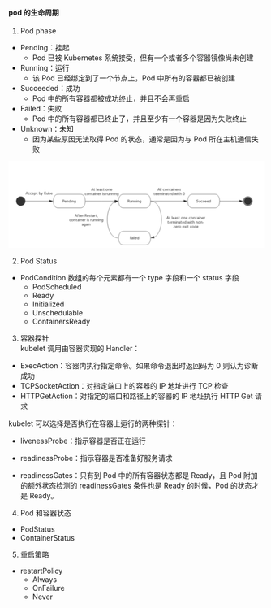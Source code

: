 
#### pod 的生命周期

1) Pod phase   
- Pending：挂起
  - Pod 已被 Kubernetes 系统接受，但有一个或者多个容器镜像尚未创建
- Running：运行
  - 该 Pod 已经绑定到了一个节点上，Pod 中所有的容器都已被创建
- Succeeded：成功
  - Pod 中的所有容器都被成功终止，并且不会再重启
- Failed：失败
  - Pod 中的所有容器都已终止了，并且至少有一个容器是因为失败终止
- Unknown：未知
  - 因为某些原因无法取得 Pod 的状态，通常是因为与 Pod 所在主机通信失败

![img_1.png](img_1.png)

2) Pod Status   
- PodCondition 数组的每个元素都有一个 type 字段和一个 status 字段
  - PodScheduled
  - Ready
  - Initialized
  - Unschedulable
  - ContainersReady

3) 容器探针   
kubelet 调用由容器实现的 Handler：   
- ExecAction：容器内执行指定命令。如果命令退出时返回码为 0 则认为诊断成功
- TCPSocketAction：对指定端口上的容器的 IP 地址进行 TCP 检查
- HTTPGetAction：对指定的端口和路径上的容器的 IP 地址执行 HTTP Get 请求

kubelet 可以选择是否执行在容器上运行的两种探针：   
- livenessProbe：指示容器是否正在运行
- readinessProbe：指示容器是否准备好服务请求

- readinessGates：只有到 Pod 中的所有容器状态都是 Ready，且 Pod 附加的额外状态检测的 readinessGates 条件也是 Ready 的时候，Pod 的状态才是 Ready。

4) Pod 和容器状态    
- PodStatus 
- ContainerStatus

5) 重启策略
- restartPolicy
  - Always
  - OnFailure
  - Never
